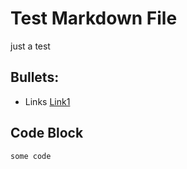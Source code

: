 # Test Markdown File

just a test

## Bullets:

* Links [Link1](https://example.com)

## Code Block

```
some code
```
